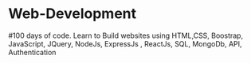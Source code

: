 # Web-Development
#100 days of code. Learn to Build websites using HTML,CSS, Boostrap, JavaScript, JQuery, NodeJs, ExpressJs , ReactJs, SQL, MongoDb, API, Authentication
